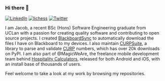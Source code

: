 ### Hi there 🐙
[![LinkedIn](https://img.shields.io/badge/-LinkedIn-blue?logo=linkedin&logoColor=white)][linkedin]
[![lichess](https://img.shields.io/badge/-lichess-black?logo=lichess&logoColor=white)][lichess]
[![Twitter](https://img.shields.io/badge/-twitter-blue?logo=twitter&logoColor=white)][twitter]

I am Jacob, a recent BSc (Hons) Software Engineering graduate from UCLan with a passion for creating quality software
and contributing to open source projects. I created [BlackboardSync][bbsync] to automatically download the files
I have on Blackboard to my devices. I also maintain [CURPSuite][curpsuite], a library to parse and validate [CURP][curp]
numbers, which has over 20k downloads on PyPI. I am also part of @MagicWeAre, the freelance mobile development team behind
[Hospitality Calculators][hcapp], released for both Android and iOS, with an install base of thousands of users.

Feel welcome to take a look at my work by browsing my repositories.

<!-- LINKS -->
[curpsuite]: https://github.com/jacobszpz/CURPSuite
[curp]: https://en.wikipedia.org/wiki/Unique_Population_Registry_Code
[lichess]: https://lichess.org/@/sanjacob
[linkedin]: https://www.linkedin.com/in/sanjacob/
[twitter]: https://twitter.com/jacobszpz
[hcapp]: https://play.google.com/store/apps/details?id=uk.co.roslyns.stocktaking_calculator
[bbsync]: https://github.com/jacobszpz/BlackboardSync
